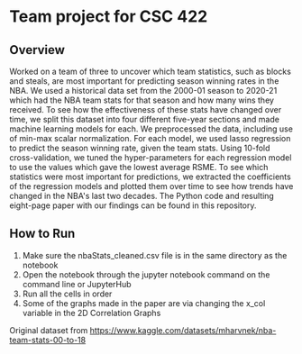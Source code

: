 # Team project for CSC 422

## Overview
Worked on a team of three to uncover which team statistics, such as blocks and steals, are most important for predicting season winning rates in the NBA. We used a historical data set from the 2000-01 season to 2020-21 which had the NBA team stats for that season and how many wins they received. To see how the effectiveness of these stats have changed over time, we split this dataset into four different five-year sections and made machine learning models for each. We preprocessed the data, including use of min-max scalar normalization. For each model, we used lasso regression to predict the season winning rate, given the team stats. Using 10-fold cross-validation, we tuned the hyper-parameters for each regression model to use the values which gave the lowest average RSME. To see which statistics were most important for predictions, we extracted the coefficients of the regression models and plotted them over time to see how trends have changed in the NBA's last two decades. The Python code and resulting eight-page paper with our findings can be found in this repository.

## How to Run
1. Make sure the nbaStats_cleaned.csv file is in the same directory as the notebook
2. Open the notebook through the jupyter notebook command on the command line or JupyterHub
3. Run all the cells in order
4. Some of the graphs made in the paper are via changing the x_col variable in the 2D Correlation Graphs

Original dataset from https://www.kaggle.com/datasets/mharvnek/nba-team-stats-00-to-18
